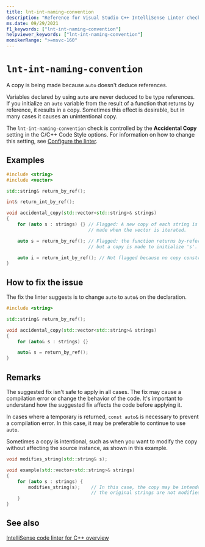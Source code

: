 ```yaml
---
title: lnt-int-naming-convention
description: "Reference for Visual Studio C++ IntelliSense Linter check lnt-int-naming-convention."
ms.date: 09/29/2021
f1_keywords: ["lnt-int-naming-convention"]
helpviewer_keywords: ["lnt-int-naming-convention"]
monikerRange: ">=msvc-160"
---
```

# `lnt-int-naming-convention`

A copy is being made because `auto` doesn't deduce references.

Variables declared by using `auto` are never deduced to be type references. If you initialize an `auto` variable from the result of a function that returns by reference, it results in a copy. Sometimes this effect is desirable, but in many cases it causes an unintentional copy.

The `lnt-int-naming-convention` check is controlled by the **Accidental Copy** setting in the C/C++ Code Style options. For information on how to change this setting, see [Configure the linter](cpp-linter-overview.md#configure-the-linter).

## Examples

```cpp
#include <string>
#include <vector>

std::string& return_by_ref();

int& return_int_by_ref();

void accidental_copy(std::vector<std::string>& strings)
{
    for (auto s : strings) {} // Flagged: A new copy of each string is
                              // made when the vector is iterated.

    auto s = return_by_ref(); // Flagged: the function returns by-reference
                              // but a copy is made to initialize 's'.

    auto i = return_int_by_ref(); // Not flagged because no copy constructor is called.
}
```

## How to fix the issue

The fix the linter suggests is to change `auto` to `auto&` on the declaration.

```cpp
#include <string>

std::string& return_by_ref();

void accidental_copy(std::vector<std::string>& strings)
{
    for (auto& s : strings) {}

    auto& s = return_by_ref();
}
```

## Remarks

The suggested fix isn't safe to apply in all cases. The fix may cause a compilation error or change the behavior of the code. It's important to understand how the suggested fix affects the code before applying it.

In cases where a temporary is returned, `const auto&` is necessary to prevent a compilation error. In this case, it may be preferable to continue to use `auto`.

Sometimes a copy is intentional, such as when you want to modify the copy without affecting the source instance, as shown in this example.

```cpp
void modifies_string(std::string& s);

void example(std::vector<std::string>& strings)
{
    for (auto s : strings) {
        modifies_string(s);    // In this case, the copy may be intended so that
                               // the original strings are not modified.
    }
}
```

## See also

[IntelliSense code linter for C++ overview](cpp-linter-overview.md)
